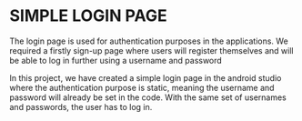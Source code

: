 # SIMPLE LOGIN PAGE
The login page is used for authentication purposes in the applications. We required a firstly sign-up page where users will register themselves and will be able to log in further using a username and password

In this project, we have created a simple login page in the android studio where the authentication purpose is static, meaning the username and password will already be set in the code. With the same set of usernames and passwords, the user has to log in.
